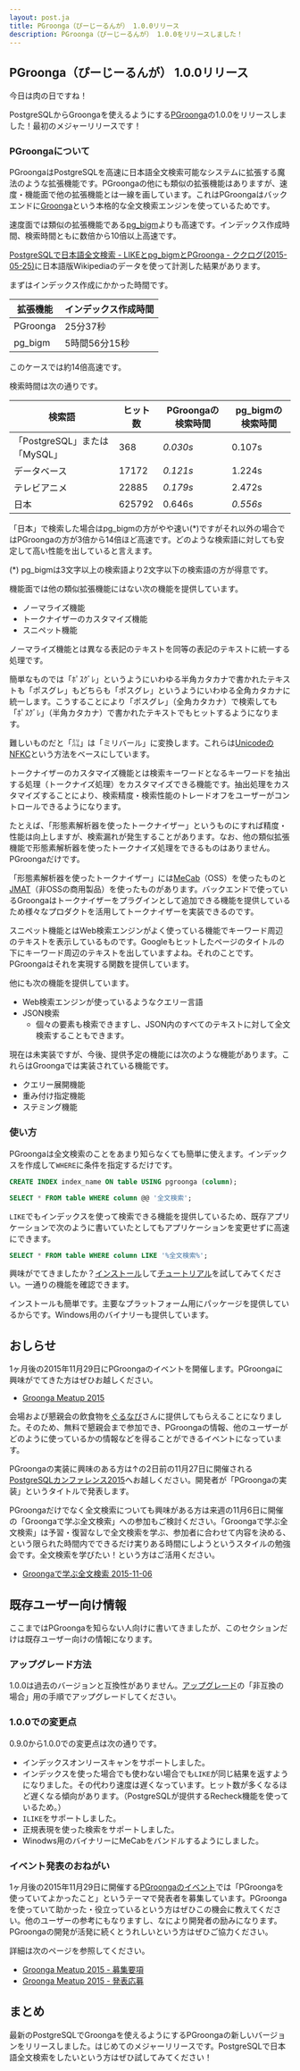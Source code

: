 ```yaml
---
layout: post.ja
title: PGroonga（ぴーじーるんが） 1.0.0リリース
description: PGroonga（ぴーじーるんが） 1.0.0をリリースしました！
---
```


## PGroonga（ぴーじーるんが） 1.0.0リリース

今日は肉の日ですね！

PostgreSQLからGroongaを使えるようにする[PGroonga](http://pgroonga.github.io/ja/)の1.0.0をリリースしました！最初のメジャーリリースです！

### PGroongaについて

PGroongaはPostgreSQLを高速に日本語全文検索可能なシステムに拡張する魔法のような拡張機能です。PGroongaの他にも類似の拡張機能はありますが、速度・機能面で他の拡張機能とは一線を画しています。これはPGroongaはバックエンドに[Groonga](http://groonga.org/ja/)という本格的な全文検索エンジンを使っているためです。

速度面では類似の拡張機能である[pg_bigm](http://pgbigm.osdn.jp/)よりも高速です。インデックス作成時間、検索時間ともに数倍から10倍以上高速です。

[PostgreSQLで日本語全文検索 - LIKEとpg_bigmとPGroonga - ククログ(2015-05-25)](http://www.clear-code.com/blog/2015/5/25.html)に日本語版Wikipediaのデータを使って計測した結果があります。

まずはインデックス作成にかかった時間です。

拡張機能   | インデックス作成時間
----------|--------------------
PGroonga  | 25分37秒
pg\_bigm  | 5時間56分15秒

このケースでは約14倍高速です。

検索時間は次の通りです。

検索語                       | ヒット数  | PGroongaの検索時間 | pg\_bigmの検索時間
-----------------------------|----------|--------------------|------------------
「PostgreSQL」または「MySQL」 | 368      | *0.030s*           | 0.107s
データベース                  | 17172    | *0.121s*           | 1.224s
テレビアニメ                  | 22885    | *0.179s*           | 2.472s
日本                         | 625792    | 0.646s             | *0.556s*

「日本」で検索した場合はpg\_bigmの方がやや速い(\*)ですがそれ以外の場合ではPGroongaの方が3倍から14倍ほど高速です。どのような検索語に対しても安定して高い性能を出していると言えます。

(\*) pg\_bigmは3文字以上の検索語より2文字以下の検索語の方が得意です。

機能面では他の類似拡張機能にはない次の機能を提供しています。

  * ノーマライズ機能
  * トークナイザーのカスタマイズ機能
  * スニペット機能

ノーマライズ機能とは異なる表記のテキストを同等の表記のテキストに統一する処理です。

簡単なものでは「ﾎﾟｽｸﾞﾚ」というようにいわゆる半角カタカナで書かれたテキストも「ポスグレ」もどちらも「ポスグレ」というようにいわゆる全角カタカナに統一します。こうすることにより「ポスグレ」（全角カタカナ）で検索しても「ﾎﾟｽｸﾞﾚ」（半角カタカナ）で書かれたテキストでもヒットするようになります。

難しいものだと「㍊」は「ミリバール」に変換します。これらは[UnicodeのNFKC](http://unicode.org/reports/tr15/)という方法をベースにしています。

トークナイザーのカスタマイズ機能とは検索キーワードとなるキーワードを抽出する処理（トークナイズ処理）をカスタマイズできる機能です。抽出処理をカスタマイズすることにより、検索精度・検索性能のトレードオフをユーザーがコントロールできるようになります。

たとえば、「形態素解析器を使ったトークナイザー」というものにすれば精度・性能は向上しますが、検索漏れが発生することがあります。なお、他の類似拡張機能で形態素解析器を使ったトークナイズ処理をできるものはありません。PGroongaだけです。

「形態素解析器を使ったトークナイザー」には[MeCab](http://taku910.github.io/mecab/)（OSS）を使ったものと[JMAT](http://www.slideshare.net/JSUXDesign/jmat-groonga-tokenizertalks20150320)（非OSSの商用製品）を使ったものがあります。バックエンドで使っているGroongaはトークナイザーをプラグインとして追加できる機能を提供しているため様々なプロダクトを活用してトークナイザーを実装できるのです。

スニペット機能とはWeb検索エンジンがよく使っている機能でキーワード周辺のテキストを表示しているものです。Googleもヒットしたページのタイトルの下にキーワード周辺のテキストを出していますよね。それのことです。PGroongaはそれを実現する関数を提供しています。

他にも次の機能を提供しています。

  * Web検索エンジンが使っているようなクエリー言語
  * JSON検索
    * 個々の要素も検索できますし、JSON内のすべてのテキストに対して全文検索することもできます。

現在は未実装ですが、今後、提供予定の機能には次のような機能があります。これらはGroongaでは実装されている機能です。

  * クエリー展開機能
  * 重み付け指定機能
  * ステミング機能

### 使い方

PGroongaは全文検索のことをあまり知らなくても簡単に使えます。インデックスを作成して`WHERE`に条件を指定するだけです。

```sql
CREATE INDEX index_name ON table USING pgroonga (column);

SELECT * FROM table WHERE column @@ '全文検索';
```

`LIKE`でもインデックスを使って検索できる機能を提供しているため、既存アプリケーションで次のように書いていたとしてもアプリケーションを変更せずに高速にできます。

```sql
SELECT * FROM table WHERE column LIKE '%全文検索%';
```

興味がでてきましたか？[インストール](http://pgroonga.github.io/ja/install/)して[チュートリアル](http://pgroonga.github.io/ja/tutorial/)を試してみてください。一通りの機能を確認できます。

インストールも簡単です。主要なプラットフォーム用にパッケージを提供しているからです。Windows用のバイナリーも提供しています。

## おしらせ

1ヶ月後の2015年11月29日にPGroongaのイベントを開催します。PGroongaに興味がでてきた方はぜひお越しください。

  * [Groonga Meatup 2015](https://groonga.doorkeeper.jp/events/31482)

会場および懇親会の飲食物を[ぐるなび](http://gnavi.co.jp/)さんに提供してもらえることになりました。そのため、無料で懇親会まで参加でき、PGroongaの情報、他のユーザーがどのように使っているかの情報などを得ることができるイベントになっています。

PGroongaの実装に興味のある方は↑の2日前の11月27日に開催される[PostgreSQLカンファレンス2015](https://www.postgresql.jp/events/jpug-pgcon2015)へお越しください。開発者が「PGroongaの実装」というタイトルで発表します。

PGroongaだけでなく全文検索についても興味がある方は来週の11月6日に開催の「Groongaで学ぶ全文検索」への参加もご検討ください。「Groongaで学ぶ全文検索」は予習・復習なしで全文検索を学ぶ、参加者に合わせて内容を決める、という限られた時間内でできるだけ実りある時間にしようというスタイルの勉強会です。全文検索を学びたい！という方はご活用ください。

  * [Groongaで学ぶ全文検索 2015-11-06](https://groonga.doorkeeper.jp/events/33701)

## 既存ユーザー向け情報

ここまではPGroongaを知らない人向けに書いてきましたが、このセクションだけは既存ユーザー向けの情報になります。

### アップグレード方法

1.0.0は過去のバージョンと互換性がありません。[アップグレード](http://pgroonga.github.io/ja/upgrade/)の「非互換の場合」用の手順でアップグレードしてください。

### 1.0.0での変更点

0.9.0から1.0.0での変更点は次の通りです。

  * インデックスオンリースキャンをサポートしました。
  * インデックスを使った場合でも使わない場合でも`LIKE`が同じ結果を返すようになりました。その代わり速度は遅くなっています。ヒット数が多くなるほど遅くなる傾向があります。（PostgreSQLが提供するRecheck機能を使っているため。）
  * `ILIKE`をサポートしました。
  * 正規表現を使った検索をサポートしました。
  * Winodws用のバイナリーにMeCabをバンドルするようにしました。

### イベント発表のおねがい

1ヶ月後の2015年11月29日に開催する[PGroongaのイベント](https://groonga.doorkeeper.jp/events/31482)では「PGroongaを使っていてよかったこと」というテーマで発表者を募集しています。PGroongaを使っていて助かった・役立っているという方はぜひこの機会に教えてください。他のユーザーの参考にもなりますし、なにより開発者の励みになります。PGroongaの開発が活発に続くとうれしいという方はぜひご協力ください。

詳細は次のページを参照してください。

  * [Groonga Meatup 2015 - 募集要項](https://groonga.doorkeeper.jp/events/31482#public-offering)
  * [Groonga Meatup 2015 - 発表応募](https://github.com/groonga/meetup/issues/12)

## まとめ

最新のPostgreSQLでGroongaを使えるようにするPGroongaの新しいバージョンをリリースしました。はじめてのメジャーリリースです。PostgreSQLで日本語全文検索をしたいという方はぜひ試してみてください！
